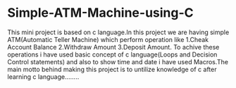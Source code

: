 # Simple-ATM-Machine-using-C

This mini project is based on c language.In this project we are having simple ATM(Automatic Teller Machine) which perform operation like
1.Cheak Account Balance 
2.Withdraw Amount
3.Deposit Amount.
To achive these operations i have used basic concept of c language(Loops and Decision Control statements) and also to show time and date 
i have used Macros.The main motto behind making this project is to untilize knowledge of c after learning c language........

